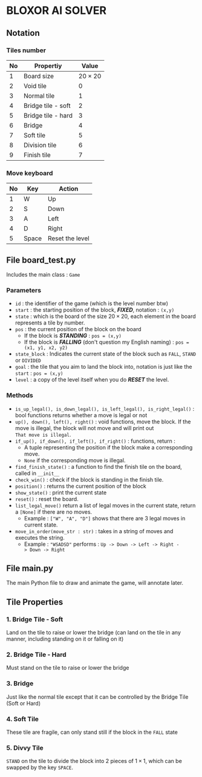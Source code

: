 # BLOXOR AI SOLVER

## Notation

### Tiles number

| No   | Propertiy          | Value        |
| ---- | ------------------ | ------------ |
| 1    | Board size         | $20\times20$ |
| 2    | Void tile          | 0            |
| 3    | Normal tile        | 1            |
| 4    | Bridge tile - soft | 2            |
| 5    | Bridge tile - hard | 3            |
| 6    | Bridge             | 4            |
| 7    | Soft tile          | 5            |
| 8    | Division tile      | 6            |
| 9    | Finish tile        | 7            |

### Move keyboard

| No   | Key   | Action          |
| ---- | ----- | --------------- |
| 1    | W     | Up              |
| 2    | S     | Down            |
| 3    | A     | Left            |
| 4    | D     | Right           |
| 5    | Space | Reset the level |

## File board_test.py

Includes the main class : `Game`

### Parameters

+ `id` : the identifier of the game (which is the level number btw)
+ `start` : the starting position of the block, ***FIXED***, notation : `(x,y)`
+ `state` : which is the board of the size $20\times20$, each element in the board represents a tile by number.
+ `pos` : the current position of the block on the board
	+ If the block is ***STANDING*** : `pos = (x,y)`
	+ If the block is ***FALLING***  (don't question my English naming) : `pos = (x1, y1, x2, y2)`
+ `state_block` : Indicates the current state of the block such as `FALL`, `STAND` or `DIVIDED`
+ `goal` : the tile that you aim to land the block into, notation is just like the `start` : `pos = (x,y)`
+ `level` : a copy of the level itself when you do ***RESET*** the level.

### Methods

+ `is_up_legal(), is_down_legal(), is_left_legal(), is_right_legal()` : bool functions returns whether a move is legal or not
+ `up(), down(), left(), right()` : void functions, move the block. If the move is illegal, the block will not move and will print out `That move is illegal`.
+ `if_up(), if_down(), if_left(), if_right()` : functions, return :
	+ A tuple representing the position if the block make a corresponding move.
	+ `None` if the corresponding move is illegal.
+ `find_finish_state()` : a function to find the finish tile on the board, called in `__init__`
+ `check_win()` : check if the block is standing in the finish tile.
+ `position()` : returns the current position of the block
+ `show_state()` : print the current state
+ `reset()` : reset the board.
+ `list_legal_move()` return a list of legal moves in the current state, return a `[None]` if there are no moves.
	+ Example : `["W", "A", "D"]` shows that there are 3 legal moves in current state.
+ `move_in_order(move_str : str)` : takes in a string of moves and executes the string.
	+ Example : `"WSADSD"` performs : `Up -> Down -> Left -> Right -> Down -> Right`

## File main.py

The main Python file to draw and animate the game, will annotate later.

## Tile Properties

### 1. Bridge Tile - Soft

Land on the tile to raise or lower the bridge (can land on the tile in any manner, including standing on it or falling on it)

### 2. Bridge Tile - Hard

Must stand on the tile to raise or lower the bridge

### 3. Bridge

Just like the normal tile except that it can be controlled by the Bridge Tile (Soft or Hard)

### 4. Soft Tile

These tile are fragile, can only stand still if the block in the `FALL` state

### 5. Divvy Tile

`STAND` on the tile to divide the block into 2 pieces of $1\times1$, which can be swapped by the key `SPACE`.
